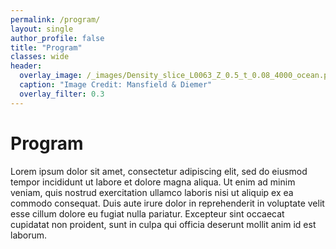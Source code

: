 ```yaml
---
permalink: /program/
layout: single
author_profile: false
title: "Program"
classes: wide
header:
  overlay_image: /_images/Density_slice_L0063_Z_0.5_t_0.08_4000_ocean.png
  caption: "Image Credit: Mansfield & Diemer"
  overlay_filter: 0.3
---
```


# Program

Lorem ipsum dolor sit amet, consectetur adipiscing elit, sed do eiusmod tempor incididunt ut labore et dolore magna aliqua. Ut enim ad minim veniam, quis nostrud exercitation ullamco laboris nisi ut aliquip ex ea commodo consequat. Duis aute irure dolor in reprehenderit in voluptate velit esse cillum dolore eu fugiat nulla pariatur. Excepteur sint occaecat cupidatat non proident, sunt in culpa qui officia deserunt mollit anim id est laborum.

